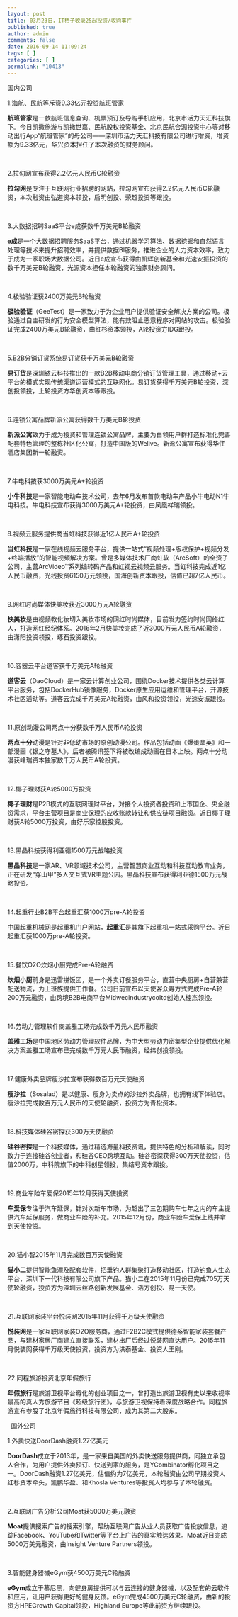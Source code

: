 ```yaml
---
layout: post
title: 03月23日，IT桔子收录25起投资/收购事件
published: true
author: admin
comments: false
date: 2016-09-14 11:09:24
tags: [ ]
categories: [ ]
permalink: "10413"
---
```

  国内公司   &nbsp; 

1.海航、民航等斥资9.33亿元投资航班管家

**航班管家**是一款航班信息查询、机票预订及导购手机应用，北京市活力天汇科技旗下。今日凯撒旅游与凯撒世嘉、民航股权投资基金、北京民航合源投资中心等对移动出行App“航班管家”的母公司——深圳市活力天汇科技有限公司进行增资，增资额为9.33亿元，华兴资本担任了本次融资的财务顾问。

&nbsp;

2.拉勾网宣布获得2.2亿元人民币C轮融资

**拉勾网**是专注于互联网行业招聘的网站，拉勾网宣布获得2.2亿元人民币C轮融资，本次融资由弘道资本领投，启明创投、荣超投资等跟投。

&nbsp;

3.大数据招聘SaaS平台e成获数千万美元B轮融资

**e成**是一个大数据招聘服务SaaS平台，通过机器学习算法、数据挖掘和自然语言处理等技术来提升招聘效率，并提供数据BI服务，推进企业的人力资本效率，致力于成为一家职场大数据公司。近日e成宣布获得由凯辉创新基金和光速安振投资的数千万美元B轮融资，光源资本担任本轮融资的独家财务顾问。

&nbsp;

4.极验验证获2400万美元B轮融资

**极验验证**（GeeTest）是一家致力于为企业用户提供验证安全解决方案的公司。极验通过自主研发的行为安全模型算法，能有效阻止恶意程序对网站的攻击。极验验证完成2400万美元B轮融资，由红杉资本领投，A轮投资方IDG跟投。

&nbsp;

5.B2B分销订货系统易订货获千万美元B轮融资

**易订货**是深圳铱云科技推出的一款B2B移动电商分销订货管理工具，通过移动+云平台的模式实现传统渠道运营模式的互联网化。易订货获得千万美元B轮投资，深创投领投，上轮投资方华创资本等跟投。

&nbsp;

6.连锁公寓品牌新派公寓获得数千万美元B轮投资

**新派公寓**致力于成为投资和管理连锁公寓品牌，主要为白领用户群打造标准化完善配套特色管理的整栋社区化公寓，打造中国版的Welive。新派公寓宣布获得华住酒店集团新一轮融资。

&nbsp;

7.牛电科技获3000万美元A+轮投资

**小牛科技**是一家智能电动车技术公司，去年6月发布首款电动车产品小牛电动N1牛电科技。牛电科技宣布获得3000万美元A+轮投资，由凤凰祥瑞领投。

&nbsp;

8.视频云服务提供商当虹科技获得近1亿人民币A+轮投资

**当虹科技**是一家在线视频云服务平台，提供一站式“视频处理+版权保护+视频分发+终端播放”的智能视频解决方案。曾是多媒体技术厂商虹软（ArcSoft）的全资子公司，主营ArcVideo™系列编转码产品和虹视云视频云服务。当虹科技完成近1亿人民币融资，光线投资6150万元领投，国海创新资本跟投，估值已超7亿人民币。

&nbsp;

9.网红时尚媒体快美妆获近3000万元A轮融资

**快美妆**是由视频教化妆切入美妆市场的网红时尚媒体，目前发力签约时尚网络红人，打造网红经纪体系。2016年2月快美妆完成了近3000万元人民币A轮融资，由潇阳投资领投，琢石投资跟投。

&nbsp;

10.容器云平台道客获千万美元A轮融资

**道客云**（DaoCloud）是一家云计算创业公司，围绕Docker技术提供各类云计算平台服务，包括DockerHub镜像服务，Docker原生应用运维和管理平台，开源技术社区活动等。道客云完成千万美元A轮融资，由风和投资领投，光速安振跟投。

&nbsp;

11.原创动漫公司两点十分获数千万人民币A轮投资

**两点十分**动漫是针对非低幼市场的原创动漫公司。作品包括动画《爆蛋晶英》和一部漫画《银之守墓人》，后者被腾讯签下将被改编成动画在日本上映。两点十分动漫获峰瑞资本独家数千万人民币A轮投资。

&nbsp;

12.椰子理财获A轮5000万投资

**椰子理财**是P2B模式的互联网理财平台，对接个人投资者投资和上市国企、央企融资需求，平台主营项目是商业保理的应收账款转让和供应链项目融资。近日椰子理财获A轮5000万投资，由好乐家控股投资。

&nbsp;

13.黑晶科技获得利亚德1500万元战略投资

**黑晶科技**是一家AR、VR领域技术公司，主营智慧商业互动和科技互动教育业务，正在研发“穿山甲”多人交互式VR主题公园。黑晶科技宣布获得利亚德1500万元战略投资。

&nbsp;

14.起重行业B2B平台起重汇获1000万pre-A轮投资

中国起重机械网是起重机门户网站，**起重汇**是其旗下起重机一站式采购平台。近日起重汇获1000万pre-A轮投资。

&nbsp;

15.餐饮O2O炊烟小厨完成Pre-A轮融资

**炊烟小厨**前身是迅雷拼饭团，是一个外卖订餐服务平台，直营中央厨房+自营兼营配送物流，为上班族提供工作餐。公司日前宣布以天使客众筹方式完成Pre-A轮200万元融资，由跨境B2B电商平台MidwecindustrycoItd创始人桂杰领投。

&nbsp;

16.劳动力管理软件商盖雅工场完成数千万元人民币融资

**盖雅工场**是中国地区劳动力管理软件品牌，为中大型劳动力密集型企业提供优化解决方案盖雅工场宣布已完成数千万元人民币融资，经纬创投领投。

&nbsp;

17.健康外卖品牌瘦沙拉宣布获得数百万元天使融资

**瘦沙拉**（Sosalad）是以健康、瘦身为卖点的沙拉外卖品牌，也拥有线下体验店。瘦沙拉完成数百万元人民币的天使轮融资，投资方为青松资本。

&nbsp;

18.科技媒体硅谷密探获300万天使融资

**硅谷密探**是一个科技媒体，通过精选海量科技资讯，提供特色的分析和解读，同时致力于连接硅谷创业者，和硅谷CEO跨境互动。硅谷密探获得300万天使投资，估值2000万，中科院旗下的中科创星领投，集结号资本跟投。

&nbsp;

19.商业车险车爱保2015年12月获得天使投资

**车爱保**专注于汽车延保，针对次新车市场，为超出了三包期购车七年之内的车主提供汽车延保服务，做商业车险的补充。2015年12月份，商业车险车爱保上线并拿到天使投资。

&nbsp;

20.猫小智2015年11月完成数百万天使融资

**猫小二**提供智能鱼漂及配套软件，把垂钓人群集聚打造移动社区，打造钓鱼人生态平台，深圳下一代科技有限公司旗下产品。猫小二在2015年11月份已完成705万天使轮融资，投资方为深圳云丝路创新发展基金、浩方创投、易一天使。

&nbsp;

21.互联网家装平台悦装网2015年11月获得千万级天使融资

**悦装网**是一家互联网家装O2O服务商，通过F2B2C模式提供德系智能家装套餐产品，与建材家居厂商建立直接联系，建材出厂后经过悦装网直达用户。2015年11月悦装网获得千万级天使投资，投资方为洪泰基金、投资人王刚。

&nbsp;

22.同程旅游投资北京年假旅行

**年假旅行**是旅游卫视平台孵化的创业项目之一，曾打造出旅游卫视有史以来收视率最高的真人秀旅游节目《超级旅行团》，与旅游卫视保持着深度战略合作。同程旅游宣布参股了北京年假旅行科技有限公司，成为其第二大股东。

&nbsp;  国外公司   &nbsp; 

1.外卖快送DoorDash融资1.27亿美元

**DoorDash**成立于2013年，是一家来自美国的外卖快送服务提供商，同独立承包人合作，为用户提供外卖预订、快送到家的服务，是YCombinator孵化项目之一。DoorDash融资1.27亿美元，估值约为7亿美元，本轮融资由公司早期投资人红杉资本牵头，凯鹏华盈、和Khosla Ventures等投资人均参与了本轮融资。

&nbsp;

2.互联网广告分析公司Moat获5000万美元融资

**Moat**提供搜索广告的搜索引擎，帮助互联网广告从业人员获取广告投放信息，追踪Facebook、YouTube和Twitter等平台上广告的真实触达效果。Moat近日完成5000万美元融资，由Insight Venture Partners领投。

&nbsp;

3.智能健身器械eGym获4500万美元C轮融资

**eGym**成立于慕尼黑，向健身房提供可以与云连接的健身器械，以及配套的云软件和应用，让用户获得更好的健身反馈。eGym完成4500万美元C轮融资，由新的投资方HPEGrowth Capital领投，Highland Europe等此前资方继续跟投。 
